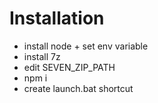 # Installation
- install node + set env variable
- install 7z
- edit SEVEN_ZIP_PATH
- npm i
- create launch.bat shortcut 